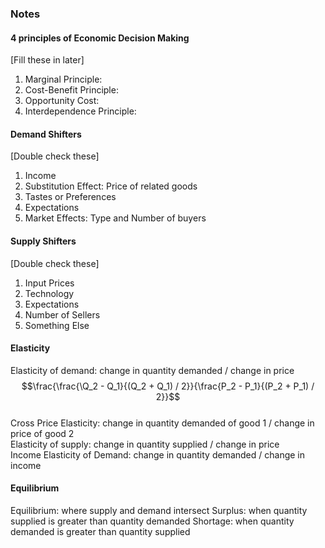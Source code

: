 ### Notes 

#### 4 principles of Economic Decision Making  
[Fill these in later]  
1.  Marginal Principle:  
2.  Cost-Benefit Principle:  
3.  Opportunity Cost:  
4.  Interdependence Principle:  

#### Demand Shifters  
[Double check these]
1.  Income
2.  Substitution Effect: Price of related goods
3.  Tastes or Preferences
4.  Expectations
5.  Market Effects: Type and Number of buyers

#### Supply Shifters  
[Double check these]
1.  Input Prices
2.  Technology
3.  Expectations
4.  Number of Sellers
5.  Something Else  

#### Elasticity  
Elasticity of demand: change in quantity demanded / change in price
$$\frac{\frac{\Q_2 - Q_1}{(Q_2 + Q_1) / 2}}{\frac{P_2 - P_1}{(P_2 + P_1) / 2}}$$  
Cross Price Elasticity: change in quantity demanded of good 1 / change in price of good 2  
Elasticity of supply: change in quantity supplied / change in price  
Income Elasticity of Demand: change in quantity demanded / change in income  

#### Equilibrium  
Equilibrium: where supply and demand intersect
Surplus: when quantity supplied is greater than quantity demanded
Shortage: when quantity demanded is greater than quantity supplied


